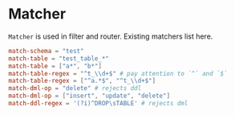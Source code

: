 # Matcher

`Matcher` is used in filter and router. Existing matchers list here. 

```toml
match-schema = "test"
match-table = "test_table_*"
match-table = ["a*", "b*"]
match-table-regex = "^t_\\d+$" # pay attention to `^` and `$`
match-table-regex = ["^a.*$", "^t_\\d+$"]
match-dml-op = "delete" # rejects ddl
match-dml-op = ["insert", "update", "delete"] 
match-ddl-regex = '(?i)^DROP\sTABLE' # rejects dml
